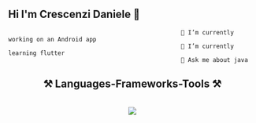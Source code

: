 ## Hi I'm Crescenzi Daniele 👋


                                                     🔭 I’m currently working on an Android app
                                                     🌱 I’m currently learning flutter
                                                     💬 Ask me about java



<h2 align="center">⚒️ Languages-Frameworks-Tools ⚒️</h2>
<br/>
<div align="center">
    <img src="https://skillicons.dev/icons?i=html,css,vscode,github,python,c,java,javascript,mysql,androidstudio,kotlin,dart,flutter,idea,windows,php,c,flask,gradle,maven,py,spring,ts" /><br>
</div>
